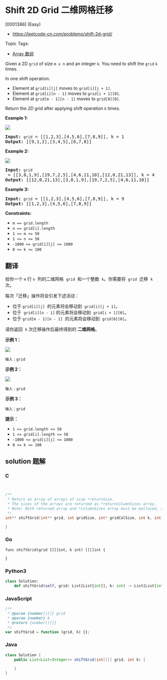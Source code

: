 # Shift 2D Grid 二维网格迁移

[0001386] (Easy)

- https://leetcode-cn.com/problems/shift-2d-grid/

Topic Tags:

- [Array 数组](https://leetcode-cn.com/tag/array/)

Given a 2D `grid` of size `m x n` and an integer `k`. You need to shift the `grid` `k` times.

In one shift operation:

- Element at `grid[i][j]` moves to `grid[i][j + 1]`.
- Element at `grid[i][n - 1]` moves to `grid[i + 1][0]`.
- Element at `grid[m - 1][n - 1]` moves to `grid[0][0]`.

Return the _2D grid_ after applying shift operation `k` times.

**Example 1:**

![](https://assets.leetcode.com/uploads/2019/11/05/e1.png)

<pre><strong>Input:</strong> <code>grid</code> = [[1,2,3],[4,5,6],[7,8,9]], k = 1
<strong>Output:</strong> [[9,1,2],[3,4,5],[6,7,8]]
</pre>

**Example 2:**

![](https://assets.leetcode.com/uploads/2019/11/05/e2.png)

<pre><strong>Input:</strong> <code>grid</code> = [[3,8,1,9],[19,7,2,5],[4,6,11,10],[12,0,21,13]], k = 4
<strong>Output:</strong> [[12,0,21,13],[3,8,1,9],[19,7,2,5],[4,6,11,10]]
</pre>

**Example 3:**

<pre><strong>Input:</strong> <code>grid</code> = [[1,2,3],[4,5,6],[7,8,9]], k = 9
<strong>Output:</strong> [[1,2,3],[4,5,6],[7,8,9]]
</pre>

**Constraints:**

- `m == grid.length`
- `n == grid[i].length`
- `1 <= m <= 50`
- `1 <= n <= 50`
- `-1000 <= grid[i][j] <= 1000`
- `0 <= k <= 100`

## 翻译

给你一个 `m` 行 `n`  列的二维网格  `grid`  和一个整数  `k`。你需要将  `grid`  迁移  `k`  次。

每次「迁移」操作将会引发下述活动：

- 位于 `grid[i][j]`  的元素将会移动到  `grid[i][j + 1]`。
- 位于  `grid[i][n - 1]` 的元素将会移动到  `grid[i + 1][0]`。
- 位于 `grid[m - 1][n - 1]`  的元素将会移动到  `grid[0][0]`。

请你返回  `k` 次迁移操作后最终得到的 **二维网格**。

**示例 1：**

![](https://assets.leetcode-cn.com/aliyun-lc-upload/uploads/2019/11/16/e1-1.png)

    输入：grid

**示例 2：**

![](https://assets.leetcode-cn.com/aliyun-lc-upload/uploads/2019/11/16/e2-1.png)

    输入：grid

**示例 3：**

    输入：grid

**提示：**

- `1 <= grid.length <= 50`
- `1 <= grid[i].length <= 50`
- `-1000 <= grid[i][j] <= 1000`
- `0 <= k <= 100`

## solution 题解

### C

```c


/**
 * Return an array of arrays of size *returnSize.
 * The sizes of the arrays are returned as *returnColumnSizes array.
 * Note: Both returned array and *columnSizes array must be malloced, assume caller calls free().
 */
int** shiftGrid(int** grid, int gridSize, int* gridColSize, int k, int* returnSize, int** returnColumnSizes){

}


```

### Go

```golang
func shiftGrid(grid [][]int, k int) [][]int {

}
```

### Python3

```python
class Solution:
    def shiftGrid(self, grid: List[List[int]], k: int) -> List[List[int]]:

```

### JavaScript

```javascript
/**
 * @param {number[][]} grid
 * @param {number} k
 * @return {number[][]}
 */
var shiftGrid = function (grid, k) {};
```

### Java

```java
class Solution {
    public List<List<Integer>> shiftGrid(int[][] grid, int k) {

    }
}
```
